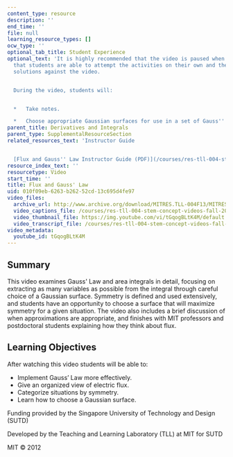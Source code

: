 ```yaml
---
content_type: resource
description: ''
end_time: ''
file: null
learning_resource_types: []
ocw_type: ''
optional_tab_title: Student Experience
optional_text: 'It is highly recommended that the video is paused when prompted so
  that students are able to attempt the activities on their own and then check their
  solutions against the video.


  During the video, students will:


  *   Take notes.

  *   Choose appropriate Gaussian surfaces for use in a set of Gauss'' Law problems.'
parent_title: Derivatives and Integrals
parent_type: SupplementalResourceSection
related_resources_text: 'Instructor Guide


  [Flux and Gauss'' Law Instructor Guide (PDF)](/courses/res-tll-004-stem-concept-videos-fall-2013/resources/mitres_tll-004f13_flxguide)'
resource_index_text: ''
resourcetype: Video
start_time: ''
title: Flux and Gauss' Law
uid: 010f09eb-6263-b262-52cd-13c695d4fe97
video_files:
  archive_url: http://www.archive.org/download/MITRES.TLL-004F13/MITRES_TLL-004F13_flux_and_guass_law_intro_300k.mp4
  video_captions_file: /courses/res-tll-004-stem-concept-videos-fall-2013/bd6ff125aed1508a9167b3c42f9e4991_tGqogBLtK4M.vtt
  video_thumbnail_file: https://img.youtube.com/vi/tGqogBLtK4M/default.jpg
  video_transcript_file: /courses/res-tll-004-stem-concept-videos-fall-2013/55b9f22d5f3118599bb9bb70fff7514d_tGqogBLtK4M.pdf
video_metadata:
  youtube_id: tGqogBLtK4M
---
```


Summary
-------

This video examines Gauss' Law and area integrals in detail, focusing on extracting as many variables as possible from the integral through careful choice of a Gaussian surface. Symmetry is defined and used extensively, and students have an opportunity to choose a surface that will maximize symmetry for a given situation. The video also includes a brief discussion of when approximations are appropriate, and finishes with MIT professors and postdoctoral students explaining how they think about flux.

Learning Objectives
-------------------

After watching this video students will be able to:

*   Implement Gauss’ Law more effectively.
*   Give an organized view of electric flux.
*   Categorize situations by symmetry.
*   Learn how to choose a Gaussian surface.

Funding provided by the Singapore University of Technology and Design (SUTD)

Developed by the Teaching and Learning Laboratory (TLL) at MIT for SUTD

MIT © 2012



